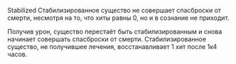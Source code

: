 Stabilized 
Стабилизированное существо не совершает спасброски от смерти, несмотря на то, что хиты равны 0, но и в сознание не приходит.

Получив урон, существо перестаёт быть стабилизированным и снова начинает совершать спасброски от смерти. Стабилизированное существо, не получившее лечения, восстанавливает 1 хит после 1к4 часов.
